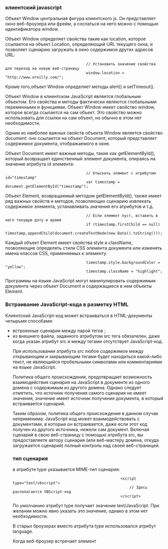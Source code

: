 ### клиентский javascript
Объект Window центральная фигура клиентского js. Он представляет окно веб-броузера или фрейм, а сослаться
на него можно с помощью идентификатора window.

Объект Window определяет свойства такие как location, которое ссылается на объект Location, определяющий
URL текущего окна, и позволяет сценарию загружать в окно содержимое других адресов URL:

                                        // Установить значение свойства для переход на новую веб-страницу
                                        window.location = "http://www.oreilly.com/";

Кроме того,объект Window определяет методы alert() и setTimeout().

Объект Window в клиентском JavaScript является глобальным объектом. Его свойства и методы фактически являются глобальными переменными и функциями. Объект Window имеет свойство window, которое всегда ссылается на сам объект.
Это свойство можно использовать для ссылки на сам объект, но обычно в этом нет необходимости.

Одним из наиболее важных свойств объекта Window является свойство document: оно ссылается на объект Document, который
представляет содержимое документа, отображаемого в окне.

Объект Document имеет важные методы, такие как getElementById(), который возвращает единственный элемент документа,
опираясь на значение атрибута id элемента:

                                        // Отыскать элемент с атрибутом id="timestamp"
                                        var timestamp = document.getElementById("timestamp");

Объект Element, возвращаемый методом getElementById(), также имеет ряд важных свойств и методов, позволяющих сценарию
извлекать содержимое элемента, устанавливать значения его атрибутов и т.д.

                                        // Если элемент пуст, вставить в него текущую дату и время
                                        if (timestamp.firstChild == null)
                                        timestamp.appendChild(document.createTextNode(new Date().toString()));

Каждый объект Element имеет свойства style и className, позволяющие определять стили CSS элемента документа или изменять имена классов CSS, применяемых к элементу:

                                        timestamp.style.backgroundColor = "yellow";
                                        timestamp.className = "highlight";

Программы на языке JavaScript могут манипулировать содержимым документа через объект Document и содержащиеся
в нем объекты Element.

### Встраивание JavaScript-кода в разметку HTML
Клиентский JavaScript-код может встраиваться в HTML-документы четырьмя способами:
 * встроенные сценарии между парой тегов <script> и </script>;
 * из внешнего файла, заданного атрибутом src тега <script>;
 * в обработчик события, заданный в качестве значения HTML-атрибута, такого как onclick или onmouseover;
 * как тело URL-адреса, использующего специальный спецификатор псевдопротокола JavaScript.

Согласно философии программирования, известной как ненавязчивый JavaScript (unobtrusive JavaScript), содержимое
(разметка HTML) и поведение (программный код на языке JavaScript) должны быть максимально отделены друг от друга.
Следуя этой философии программирования, сценарии на языке JavaScript лучше встраивать в HTML-документы с помощью
элементов <script>, имеющих атрибут src.

Тег <script> поддерживает атрибут src, который определяет URL-адрес файла, содержащего JavaScript-код:

                                        <script src="../../scripts/util.js"></script>

Закрывающий тег </script> обязателен, даже когда указан атрибут src и между тегами отсутствует JavaScript-код.

При использовании атрибута src любое содержимое между открывающим и закрывающим тегами <script> игнорируется.

Инструменты проверки соответствия разметки требованиям стандарта HTML5 будут выдавать предупреждения, если
между тегами <script src=""> и </script> будет находиться какой-либо текст, не являющийся пробельными символами
или комментариями на языке JavaScript.

Политика общего происхождения, предотвращает возможность взаимодействия сценария на JavaScript в документе из одного
домена с содержимым из другого домена. Однако следует отметить, что источник получения самого сценария не имеет значения, значение имеет источник получения документа, в который встраивается сценарий.

Таким образом, политика общего происхождения в данном случае неприменима: JavaScript-код может взаимодействовать
с документами, в которые он встраивается, даже если этот код получен из другого источника, нежели сам документ.
Включая сценарий в свою веб-страницу с помощью атрибута src, вы предоставляете автору сценария (или веб-мастеру
домена, откуда загружается сценарий) полный контроль над своей веб-страницей.

### тип сценария
в атрибуте type указывается MIME-тип сценария:

                                                    <script type="text/vbscript">
                                                        // Здесь располагается VBScript-код
                                                    </script>

По умолчанию атрибут type получает значение text/JavaScript. При желании можно явно указать это значение, однако
в этом нет необходимости.

В старых броузерах вместо атрибута type использовался атрибут language.

Когда веб-броузер встречает элемент <script> с атрибутом type, значение которого он не может распознать, он пытается
проанализировать элемент, но не отображает и не выполняет его содержимое. Это означает, что элемент <script> можно
использовать для встраивания в документ произвольных текстовых данных: достаточно просто указать значение атрибута
type, указывающее, что данные не являются выполняемым программным кодом.

Чтобы извлечь эти данные, можно воспользоваться свойством text объекта HTMLElement, представляющего элемент script
Однако важно отметить, что такой прием встраивания данных работает только при непосредственном встраивании их в разметку. Если указать атрибут src и неизвестное значение в атрибуте type, броузер проигнорирует этот тег и ничего
не будет загружать с указанного адреса URL.

### JavaScript в URL
Еще один способ выполнения JavaScript-кода на стороне клиента – включение этого кода в URL-адресе вслед за спецификатором псевдопротокола javascript:. Этот специальный тип протокола обозначает, что тело URL-адреса представляет собою произвольный JavaScript-код, который должен быть выполнен интерпретатором JavaScript. Он интерпретируется как единственная строка, и потому инструкции в ней должны быть отделены друг от друга точками
с запятой, а для комментариев следует использовать комбинации символов /* */, а не //. «Ресурсом», который
определяется URL-адресом javascript:, является значение, возвращаемое этим программным кодом, преобразованное в строку. Если программный код возвращает значение undefined, считается, что ресурс не имеет содержимого.

URL вида javascript: можно использовать везде, где допускается указывать обычные URL: в атрибуте href тега <a>, в атрибуте action тега <form> и даже как аргумент метода, такого как window.open(). 

                                        <a href="JavaScript: new Date().toLocaleTimeString();">
                                            Который сейчас час?
                                        </a>

Если необходимо гарантировать, что URL-адрес javascript: не затрет документ, можно с помощью оператора void обеспечить
принудительный возврат значения undefined:

                                <a href="javascript:void window.open('about:blank');">Open Window</a>

Без оператора void в этом URL-адресе значение, возвращаемое методом Window.open(), было бы преобразовано в строку
и (в некоторых броузерах) текущий документ был бы затерт новым документом с текстом:

                                                            [object Window]

### Выполнение JavaScript-программ
Если веб-страница содержит встроенный фрейм (элемент <iframe>), JavaScript-код во встроенном документе будет
работать с другим глобальным объектом, отличным от глобального объекта в объемлющем документе, и его можно
рассматривать как отдельную JavaScript-программу.

Если же оба документа, вмещающий и вложенный, получены с одного сервера, то программный код в одном документе
сможет взаимодействовать с программным кодом в другом документе и их можно считать взаимодействующими частями
одной программы.

### Синхронные, асинхронные и отложенные сценарии
https://learn.javascript.ru/external-script
Если браузер видит тег <script>, то он по стандарту обязан сначала выполнить его, а потом показать оставшуюся часть страницы. Это не является проблемой для встроенных сценариев, но если сценарий находится во внешнем файле, на который ссылается атрибут src, это означает, что часть документа, следующая за сценарием, не появится в окне броузера, пока сценарий не будет загружен и выполнен.

Такой синхронный, или блокирующий, порядок выполнения действует только по умолчанию. Тег <script> может
иметь атрибуты defer и async, которые определяют иной порядок выполнения сценариев.
Согласно спецификации HTML5, эти атрибуты принимаются во внимание, только когда используются вместе с атрибутом
src:

                                            <script defer src="deferred.js"></script>
                                            <script async src="async.js"></script>

 * Атрибут async - браузер не останавливает обработку страницы, а спокойно работает дальше. Когда только будет          возможность выполнить сценарий - тогда он и выполнится

 * Атрибут defer заставляет броузер отложить выполнение сценария до момента, когда документ будет загружен, 
   проанализирован и станет готов к выполнению операций.

Но есть несколько отличий:

 * браузер гарантирует, что относительный порядок скриптов с defer будет сохранён.

То есть, в таком коде (с async) первым сработает тот скрипт, который раньше загрузится:

                                            <script src="1.js" async></script>
                                            <script src="2.js" async></script>

А в таком коде (с defer) первым сработает всегда 1.js, а скрипт 2.js, даже если загрузился раньше, будет его ждать.

                                            <script src="1.js" defer></script>
                                            <script src="2.js" defer></script>

Поэтому атрибут defer используют в тех случаях, когда второй скрипт 2.js зависит от первого 1.js, к примеру – использует что-то, описанное первым скриптом.

 * Второе отличие – скрипт с defer сработает, когда весь HTML-документ будет обработан браузером.

Например, если документ достаточно большой…

                                            <script src="async.js" async></script>
                                            <script src="defer.js" defer></script>

                                            Много много много букв

скрипт async.js выполнится, как только загрузится – возможно, до того, как весь документ готов. А defer.js подождёт готовности всего документа.

Это бывает удобно, когда мы в скрипте хотим работать с документом, и должны быть уверены, что он полностью получен.

Если тег <script> имеет оба атрибута, броузер, поддерживающий оба этих атрибута, отдаст предпочтение атрибуту async и проигнорирует атрибут defer.

теги <script> можно динамически создать и добавлять на страницу в любой момент при помощи самого javascript, заметим, что скрипты, добавленные таким образом, ведут себя так же, как async. То есть, выполняются как только загрузятся, без сохранения относительного порядка.

Если же нужно сохранить порядок выполнения, то есть добавить несколько скриптов, которые выполнятся строго один за другим, то используется свойство script.async = false.

                                        function addScript(src){
                                        var script = document.createElement('script');
                                        script.src = src;
                                        script.async = false; // чтобы гарантировать порядок
                                        document.head.appendChild(script);
                                        }

                                        addScript('1.js'); // загружаться эти скрипты начнут сразу
                                        addScript('2.js'); // выполнятся, как только загрузятся
                                        addScript('3.js'); // но, гарантированно, в порядке 1 -> 2 -> 3

